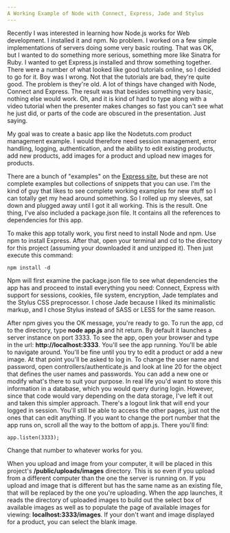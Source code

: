 ```yaml
---
A Working Example of Node with Connect, Express, Jade and Stylus
---
```


Recently I was interested in learning how Node.js works for Web development. I installed it and npm. No problem. I worked on a few simple implementations of servers doing some very basic routing. That was OK, but I wanted to do something more serious, something more like Sinatra for Ruby. I wanted to get Express.js installed and throw something together. There were a number of what looked like good tutorials online, so I decided to go for it. Boy was I wrong. Not that the tutorials are bad, they're quite good. The problem is they're old. A lot of things have changed with Node, Connect and Express. The result was that besides something very basic, nothing else would work. Oh, and it is kind of hard to type along with a video tutorial when the presenter makes changes so fast you can't see what he just did, or parts of the code are obscured in the presentation. Just saying. 

My goal was to create a basic app like the Nodetuts.com product management example. I would therefore need session management, error handling, logging, authentication, and the ability to edit existing products, add new products, add images for a product and upload new images for products. 

There are a bunch of "examples" on the [Express site](http://www.expressjs.com), but these are not complete examples but collections of snippets that you can use. I'm the kind of guy that likes to see complete working examples for new stuff so I can totally get my head around something. So I rolled up my sleeves, sat down and plugged away until I got it all working. This is the result. One thing, I've also included a package.json file. It contains all the references to dependencies for this app. 

To make this app totally work, you first need to install Node and npm. Use npm to install Express. After that, open your terminal and cd to the directory for this project (assuming your downloaded it and unzipped it). Then just execute this command: 

    npm install -d

Npm will first examine the package.json file to see what dependencies the app has and proceed to install everything you need: Connect, Express with support for sessions, cookies, file system, encryption, Jade templates and the Stylus CSS preprocessor. I chose Jade because I liked its minimalistic markup, and I chose Stylus instead of SASS or LESS for the same reason.

After npm gives you the OK message, you're ready to go. To run the app, cd to the directory, type **node app.js** and hit return. By default it launches a server instance on port 3333. To see the app, open your browser and type in the url: **http://localhost:3333**. You'll see the app running. You'll be able to navigate around. You'll be fine until you try to edit a product or add a new image. At that point you'll be asked to log in. To change the user name and password, open controllers/authenticate.js and look at line 20 for the object that defines the user names and passwords. You can add a new one or modify what's there to suit your purpose. In real life you'd want to store this information in a database, which you would query during login. However, since that code would vary depending on the data storage, I've left it out and taken this simpler approach. There's a logout link that will end your logged in session. You'll still be able to access the other pages, just not the ones that can edit anything. If you want to change the port number that the app runs on, scroll all the way to the bottom of app.js. There you'll find:

    app.listen(3333);

Change that number to whatever works for you.

When you upload and image from your computer, it will be placed in this project's **/public/uploads/images** directory. This is so even if you upload from a different computer than the one the server is running on. If you upload and image that is different but has the same name as an existing file, that will be replaced by the one you're uploading. When the app launches, it reads the directory of uploaded images to build out the select box of available images as well as to populate the page of available images for viewing: **localhost:3333/images**. If your don't want and image displayed for a product, you can select the blank image.